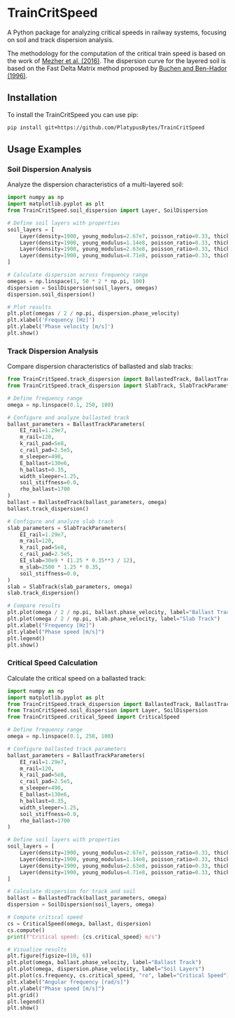 # TrainCritSpeed

A Python package for analyzing critical speeds in railway systems, focusing on soil and track dispersion analysis.

The methodology for the computation of the critical train speed is based on the work of [Mezher et al. (2016)](https://www.sciencedirect.com/science/article/abs/pii/S2214391215000239).
The dispersion curve for the layered soil is based on the Fast Delta Matrix method proposed by [Buchen and Ben-Hador (1996)](https://academic.oup.com/gji/article-lookup/doi/10.1111/j.1365-246X.1996.tb05642.x).

## Installation

To install the TrainCritSpeed you can use pip:

```bash
pip install git+https://github.com/PlatypusBytes/TrainCritSpeed
```

## Usage Examples

### Soil Dispersion Analysis

Analyze the dispersion characteristics of a multi-layered soil:

```python
import numpy as np
import matplotlib.pyplot as plt
from TrainCritSpeed.soil_dispersion import Layer, SoilDispersion

# Define soil layers with properties
soil_layers = [
    Layer(density=1900, young_modulus=2.67e7, poisson_ratio=0.33, thickness=5),
    Layer(density=1900, young_modulus=1.14e8, poisson_ratio=0.33, thickness=10),
    Layer(density=1900, young_modulus=2.63e8, poisson_ratio=0.33, thickness=15),
    Layer(density=1900, young_modulus=4.71e8, poisson_ratio=0.33, thickness=np.inf),
]

# Calculate dispersion across frequency range
omegas = np.linspace(1, 50 * 2 * np.pi, 100)
dispersion = SoilDispersion(soil_layers, omegas)
dispersion.soil_dispersion()

# Plot results
plt.plot(omegas / 2 / np.pi, dispersion.phase_velocity)
plt.xlabel('Frequency [Hz]')
plt.ylabel('Phase velocity [m/s]')
plt.show()
```

### Track Dispersion Analysis

Compare dispersion characteristics of ballasted and slab tracks:

```python
from TrainCritSpeed.track_dispersion import BallastedTrack, BallastTrackParameters
from TrainCritSpeed.track_dispersion import SlabTrack, SlabTrackParameters

# Define frequency range
omega = np.linspace(0.1, 250, 100)

# Configure and analyze ballasted track
ballast_parameters = BallastTrackParameters(
    EI_rail=1.29e7,
    m_rail=120,
    k_rail_pad=5e8,
    c_rail_pad=2.5e5,
    m_sleeper=490,
    E_ballast=130e6,
    h_ballast=0.35,
    width_sleeper=1.25,
    soil_stiffness=0.0,
    rho_ballast=1700
)
ballast = BallastedTrack(ballast_parameters, omega)
ballast.track_dispersion()

# Configure and analyze slab track
slab_parameters = SlabTrackParameters(
    EI_rail=1.29e7,
    m_rail=120,
    k_rail_pad=5e8,
    c_rail_pad=2.5e5,
    EI_slab=30e9 * (1.25 * 0.35**3 / 12),
    m_slab=2500 * 1.25 * 0.35,
    soil_stiffness=0.0,
)
slab = SlabTrack(slab_parameters, omega)
slab.track_dispersion()

# Compare results
plt.plot(omega / 2 / np.pi, ballast.phase_velocity, label="Ballast Track")
plt.plot(omega / 2 / np.pi, slab.phase_velocity, label="Slab Track")
plt.xlabel("Frequency [Hz]")
plt.ylabel("Phase speed [m/s]")
plt.legend()
plt.show()
```

### Critical Speed Calculation

Calculate the critical speed on a ballasted track:

```python
import numpy as np
import matplotlib.pyplot as plt
from TrainCritSpeed.track_dispersion import BallastedTrack, BallastTrackParameters
from TrainCritSpeed.soil_dispersion import Layer, SoilDispersion
from TrainCritSpeed.critical_Speed import CriticalSpeed

# Define frequency range
omega = np.linspace(0.1, 250, 100)

# Configure ballasted track parameters
ballast_parameters = BallastTrackParameters(
    EI_rail=1.29e7,
    m_rail=120,
    k_rail_pad=5e8,
    c_rail_pad=2.5e5,
    m_sleeper=490,
    E_ballast=130e6,
    h_ballast=0.35,
    width_sleeper=1.25,
    soil_stiffness=0.0,
    rho_ballast=1700
)

# Define soil layers with properties
soil_layers = [
    Layer(density=1900, young_modulus=2.67e7, poisson_ratio=0.33, thickness=5),
    Layer(density=1900, young_modulus=1.14e8, poisson_ratio=0.33, thickness=10),
    Layer(density=1900, young_modulus=2.63e8, poisson_ratio=0.33, thickness=15),
    Layer(density=1900, young_modulus=4.71e8, poisson_ratio=0.33, thickness=np.inf),
]

# Calculate dispersion for track and soil
ballast = BallastedTrack(ballast_parameters, omega)
dispersion = SoilDispersion(soil_layers, omega)

# Compute critical speed
cs = CriticalSpeed(omega, ballast, dispersion)
cs.compute()
print(f"Critical speed: {cs.critical_speed} m/s")

# Visualize results
plt.figure(figsize=(10, 6))
plt.plot(omega, ballast.phase_velocity, label="Ballast Track")
plt.plot(omega, dispersion.phase_velocity, label="Soil Layers")
plt.plot(cs.frequency, cs.critical_speed, "ro", label="Critical Speed")
plt.xlabel("Angular frequency [rad/s]")
plt.ylabel("Phase speed [m/s]")
plt.grid()
plt.legend()
plt.show()
```
